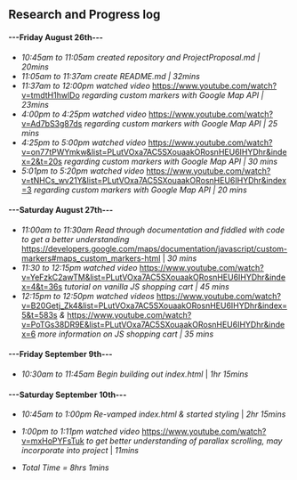 ## Research and Progress log
#### ---Friday August 26th---
* _10:45am to 11:05am created repository and ProjectProposal.md | 20mins_
* _11:05am to 11:37am create README.md | 32mins_
* _11:37am to 12:00pm watched video_ https://www.youtube.com/watch?v=tmdtH1hwlDo _regarding custom markers with Google Map API | 23mins_
* _4:00pm to 4:25pm watched video_ https://www.youtube.com/watch?v=Ad7bS3g87ds _regarding custom markers with Google Map API | 25 mins_
* _4:25pm to 5:00pm watched video_ https://www.youtube.com/watch?v=on77tPWYmkw&list=PLutVOxa7AC5SXouaakORosnHEU6IHYDhr&index=2&t=20s _regarding custom markers with Google Map API | 30 mins_
* _5:01pm to 5:20pm watched video_ https://www.youtube.com/watch?v=tNHCs_wv21Y&list=PLutVOxa7AC5SXouaakORosnHEU6IHYDhr&index=3 _regarding custom markers with Google Map API | 20 mins_

#### ---Saturday August 27th---
* _11:00am to 11:30am Read through documentation and fiddled with code to get a better understanding_ https://developers.google.com/maps/documentation/javascript/custom-markers#maps_custom_markers-html | _30 mins_
* _11:30 to 12:15pm watched video_ https://www.youtube.com/watch?v=YeFzkC2awTM&list=PLutVOxa7AC5SXouaakORosnHEU6IHYDhr&index=4&t=36s _tutorial on vanilla JS shopping cart | 45 mins_
* _12:15pm to 12:50pm watched videos_ https://www.youtube.com/watch?v=B20Getj_Zk4&list=PLutVOxa7AC5SXouaakORosnHEU6IHYDhr&index=5&t=583s _&_ https://www.youtube.com/watch?v=PoTGs38DR9E&list=PLutVOxa7AC5SXouaakORosnHEU6IHYDhr&index=6 _more information on JS shopping cart | 35 mins_

#### ---Friday September 9th---
* _10:30am to 11:45am Begin building out index.html_ | _1hr 15mins_

#### ---Saturday September 10th---
* _10:45am to 1:00pm Re-vamped index.html & started styling_ | _2hr 15mins_
* _1:00pm to 1:11pm watched video_ https://www.youtube.com/watch?v=mxHoPYFsTuk _to get better understanding of parallax scrolling, may incorporate into project_ | _11mins_



* _Total Time = 8hrs 1mins_